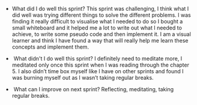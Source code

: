 * What did I do well this sprint?
This sprint was challenging, I think what I did well was trying different things to solve the different problems. I was finding it really difficult to visualise what I needed to do so I bought a small whiteboard and it helped me a lot to write out what I needed to achieve, to write some pseudo code and then implement it. I am a visual learner and think I have found a way that will really help me learn these concepts and implement them.

*  What didn't I do well this sprint?
I definitely need to meditate more, I meditated only once this sprint when I was reading through the chapter 5. I also didn’t time box myself like I have on other sprints and found I was burning myself out as I wasn’t taking regular breaks.

*  What can I improve on next sprint?
Reflecting, meditating, taking regular breaks.